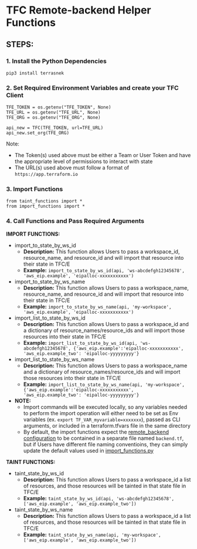# TFC Remote-backend Helper Functions

## STEPS:
### 1. Install the Python Dependencies
```
pip3 install terrasnek
```

### 2. Set Required Environment Variables and create your TFC Client
```
TFE_TOKEN = os.getenv("TFE_TOKEN", None)
TFE_URL = os.getenv("TFE_URL", None)
TFE_ORG = os.getenv("TFE_ORG", None)

api_new = TFC(TFE_TOKEN, url=TFE_URL)
api_new.set_org(TFE_ORG)
```
Note:
* The Token(s) used above must be either a Team or User Token and have the appropriate level of permissions to interact with state
* The URL(s) used above must follow a format of `https://app.terraform.io`

### 3. Import Functions
```
from taint_functions import *
from import_functions import *
```

### 4. Call Functions and Pass Required Arguments
**IMPORT FUNCTIONS:**
* import_to_state_by_ws_id
  * **Description:** This function allows Users to pass a workspace_id, resource_name, and resource_id and will import that resource into their state in TFC/E
  * **Example:** `import_to_state_by_ws_id(api, 'ws-abcdefgh12345678', 'aws_eip.example', 'eipalloc-xxxxxxxxxxx')`
* import_to_state_by_ws_name
  * **Description:** This function allows Users to pass a workspace_name, resource_name, and resource_id and will import that resource into their state in TFC/E
  * **Example:** `import_to_state_by_ws_name(api, 'my-workspace', 'aws_eip.example', 'eipalloc-xxxxxxxxxxx')`
* import_list_to_state_by_ws_id
  * **Description:** This function allows Users to pass a workspace_id and a dictionary of resource_names/resource_ids and will import those resources into their state in TFC/E
  * **Example:** `import_list_to_state_by_ws_id(api, 'ws-abcdefgh12345678', {'aws_eip.example':'eipalloc-xxxxxxxxxxx', 'aws_eip.example_two': 'eipalloc-yyyyyyyyy'}`
* import_list_to_state_by_ws_name
  * **Description:** This function allows Users to pass a workspace_name and a dictionary of resource_names/resource_ids and will import those resources into their state in TFC/E
  * **Example:** `import_list_to_state_by_ws_name(api, 'my-workspace', {'aws_eip.example':'eipalloc-xxxxxxxxxxx', 'aws_eip.example_two': 'eipalloc-yyyyyyyyy'}`
* **NOTE:** 
  * Import commands will be executed locally, so any variables needed to perform the import operation will either need to be set as Env variables (ex. `export TF_VAR_myvariable=xxxxxxx`), passed as CLI arguments, or included in a terraform.tfvars file in the same directory
  * By default, the import functions expect the [remote_backend configuration](https://www.terraform.io/docs/backends/types/remote.html#example-configurations) to be contained in a separate file named `backend.tf`, but if Users have different file naming conventioins, they can simply update the default values used in [import_functions.py](import_functions.py)

**TAINT FUNCTIONS:**
* taint_state_by_ws_id
  * **Description:** This function allows Users to pass a workspace_id a list of resources, and those resources will be tainted in that state file in TFC/E
  * **Example:** `taint_state_by_ws_id(api, 'ws-abcdefgh12345678', ['aws_eip.example', 'aws_eip.example_two'])`
* taint_state_by_ws_name
  * **Description:** This function allows Users to pass a workspace_id a list of resources, and those resources will be tainted in that state file in TFC/E
  * **Example:** `taint_state_by_ws_name(api, 'my-workspace', ['aws_eip.example', 'aws_eip.example_two'])`
